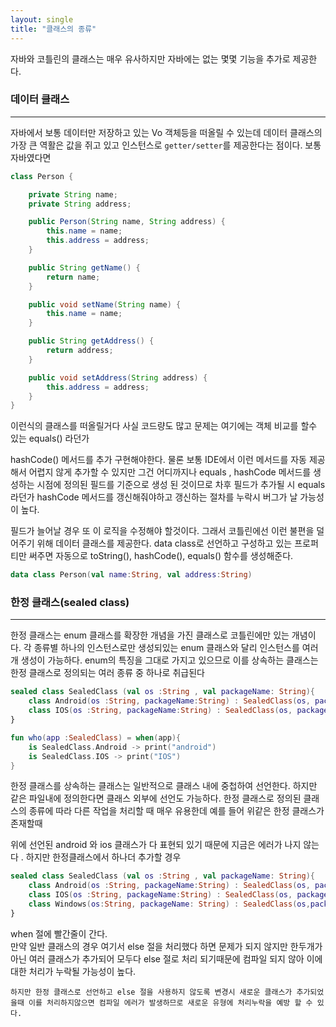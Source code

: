 ```yaml
---
layout: single
title: "클래스의 종류"
---
```


자바와 코틀린의 클래스는 매우 유사하지만 자바에는 없는 몇몇 기능을 추가로 제공한다. 

### 데이터 클래스
---
자바에서 보통 데이터만 저장하고 있는 Vo 객체등을 떠올릴 수 있는데
데이터 클래스의 가장 큰 역활은 값을 쥐고 있고 인스턴스로 `getter/setter`를  제공한다는 점이다.
보통 자바였다면 

```java
class Person {

    private String name;
    private String address;

    public Person(String name, String address) {
        this.name = name;
        this.address = address;
    }

    public String getName() {
        return name;
    }

    public void setName(String name) {
        this.name = name;
    }

    public String getAddress() {
        return address;
    }

    public void setAddress(String address) {
        this.address = address;
    }
}
```

이런식의 클래스를 떠올릴거다 사실 코드량도 많고 문제는 여기에는 객체 비교를 할수 있는 equals() 라던가

hashCode() 메서드를 추가 구현해야한다. 물론 보통 IDE에서 이런 메서드를 자동 제공해서 어렵지 않게 추가할 수 있지만 그건 어디까지나 equals , hashCode 메서드를 생성하는 시점에 정의된 필드를 기준으로 생성 된 것이므로
차후 필드가 추가될 시 equals라던가 hashCode 메서드를 갱신해줘야하고 갱신하는 절차를 누락시 버그가 날 가능성이 높다.


필드가 늘어날 경우 또 이 로직을 수정해야 할것이다.
그래서 코틀린에선 이런 불편을 덜어주기 위해 데이터 클래스를 제공한다. 
data class로 선언하고 구성하고 있는 프로퍼티만 써주면 자동으로 toString(), hashCode(), equals() 함수를 생성해준다.

```kotlin
data class Person(val name:String, val address:String)
```

### 한정 클래스(sealed class)
---
한정 클래스는 enum 클래스를 확장한 개념을 가진 클래스로 코틀린에만 있는 개념이다. 각 종류별 
하나의 인스턴스로만 생성되있는 enum 클래스와 달리 인스턴스를 여러 개 생성이 가능하다. 
enum의 특징을 그대로 가지고 있으므로 이를 상속하는 클래스는 한정 클래스로 정의되는 여러 종류 중 하나로 취급된다

```kotlin
sealed class SealedClass (val os :String , val packageName: String){
    class Android(os :String, packageName:String) : SealedClass(os, packageName)
    class IOS(os :String, packageName:String) : SealedClass(os, packageName)
}

fun who(app :SealedClass) = when(app){
    is SealedClass.Android -> print("android")
    is SealedClass.IOS -> print("IOS")
}
```

한정 클래스를 상속하는 클래스는 일반적으로 클래스 내에 중첩하여 선언한다. 하지만 같은 파일내에 정의한다면
클래스 외부에 선언도 가능하다.
한정 클래스로 정의된 클래스의 종류에 따라 다른 작업을 처리할 때 매우 유용한데 
예를 들어 위같은  한정 클래스가 존재할때  

위에 선언된 android 와 ios 클래스가 다 표현되 있기 때문에 지금은 에러가 나지 않는다 . 
하지만 한정클래스에서 하나더 추가할 경우

```kotlin
sealed class SealedClass (val os :String , val packageName: String){
    class Android(os :String, packageName:String) : SealedClass(os, packageName)
    class IOS(os :String, packageName:String) : SealedClass(os, packageName)
    class Windows(os:String, packageName: String) : SealedClass(os,packageName)
}
```

when 절에 빨간줄이 간다.  
만약 일반 클래스의 경우 여기서 else 절을 처리했다 하면 문제가 되지 않지만 한두개가 아닌 여러 클래스가 추가되어 모두다 else 절로 처리 되기때문에 컴파일 되지 않아 이에 대한 처리가 누락될 가능성이 높다.

`하지만 한정 클래스로 선언하고 else 절을 사용하지 않도록 변경시 새로운 클래스가 추가되었을때
이를 처리하지않으면 컴파일 에러가 발생하므로 새로운 유형에 처리누락을 예방 할 수 있다.`





